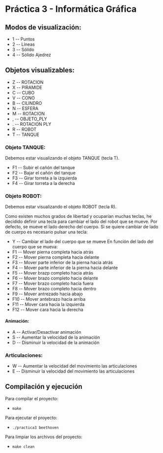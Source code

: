 # Práctica 3 - Informática Gráfica
## Modos de visualización:
- 1 -- Puntos
- 2 -- Líneas
- 3 -- Sólido
- 4 -- Sólido Ajedrez

## Objetos visualizables:
- Z -- ROTACION
- X -- PIRAMIDE
- C -- CUBO
- V -- CONO
- B -- CILINDRO
- N -- ESFERA
- M -- ROTACION
- , -- OBJETO_PLY
- . -- ROTACION PLY
- R -- ROBOT
- T -- TANQUE

### Objeto TANQUE:
Debemos estar visualizando el objeto TANQUE (tecla T).
- F1 -- Subir el cañón del tanque
- F2 -- Bajar el cañón del tanque
- F3 -- Girar torreta a la izquierda
- F4 -- Girar torreta a la derecha

### Objeto ROBOT:
Debemos estar visualizando el objeto ROBOT (tecla R).

Como existen muchos grados de libertad y ocuparían muchas teclas, he decidido definir una tecla para cambiar el lado del robot que se mueve. Por defecto, se mueve el lado derecho del cuerpo. Si se quiere cambiar de lado de cuerpo es necesario pulsar una tecla:
- Y -- Cambiar el lado del cuerpo que se mueve
En función del lado del cuerpo que se mueva:
- F1 -- Mover pierna completa hacia atrás
- F2 -- Mover pierna completa hacia delante
- F3 -- Mover parte inferior de la pierna hacia atrás
- F4 -- Mover parte inferior de la pierna hacia delante
- F5 -- Mover brazp completo hacia atrás
- F6 -- Mover brazo completo hacia delante
- F7 -- Mover brazo completo hacia fuera
- F8 -- Mover brazo completo hacia dentro
- F9 -- Mover antrezado hacia abajo
- F10 -- Mover antebrazo hacia arriba
- F11 -- Mover cara hacia la izquierda
- F12 -- Mover cara hacia la derecha

#### Animación:
- A -- Activar/Desactivar animación
- S -- Aumentar la velocidad de la animación
- D -- Disminuir la velocidad de la animación

### Articulaciones:
- W -- Aumentar la velocidad del movimiento las articulaciones
- E -- Disminuir la velocidad del movimiento las articulaciones

## Compilación y ejecución
Para compilar el proyecto:
- ``make``

Para ejecutar el proyecto:
- ``./practica3 beethoven``

Para limpiar los archivos del proyecto:
- ``make clean``